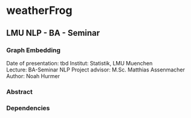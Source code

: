 # weatherFrog
## LMU NLP - BA - Seminar
### Graph Embedding

Date of presentation: tbd 
Institut: Statistik, LMU Muenchen  
Lecture: BA-Seminar NLP
Project advisor: M.Sc. Matthias Assenmacher
Author: Noah Hurmer


### Abstract


### Dependencies
